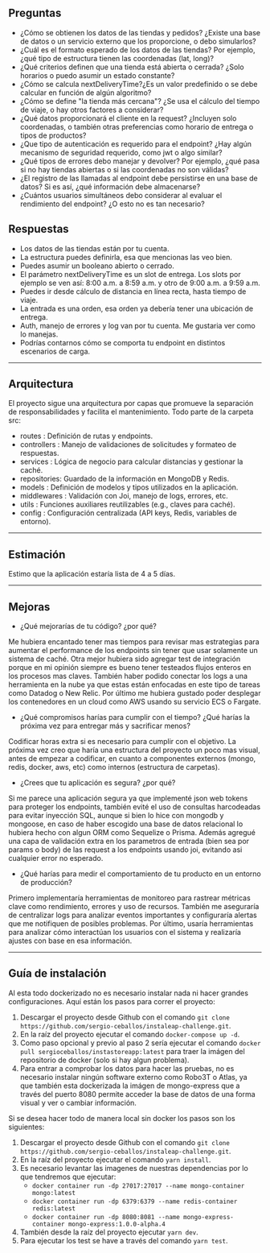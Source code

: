 ## Preguntas

- ¿Cómo se obtienen los datos de las tiendas y pedidos? ¿Existe una base de datos o un servicio externo que los proporcione, o debo simularlos?
- ¿Cuál es el formato esperado de los datos de las tiendas? Por ejemplo, ¿qué tipo de estructura tienen las coordenadas (lat, long)?
- ¿Qué criterios definen que una tienda está abierta o cerrada? ¿Solo horarios o puedo asumir un estado constante?
- ¿Cómo se calcula nextDeliveryTime?¿Es un valor predefinido o se debe calcular en función de algún algoritmo?
- ¿Cómo se define "la tienda más cercana"? ¿Se usa el cálculo del tiempo de viaje, o hay otros factores a considerar?
- ¿Qué datos proporcionará el cliente en la request? ¿Incluyen solo coordenadas, o también otras preferencias como horario de entrega o tipos de productos?
- ¿Que tipo de autenticación es requerido para el endpoint? ¿Hay algún mecanismo de seguridad requerido, como jwt o algo similar?
- ¿Qué tipos de errores debo manejar y devolver? Por ejemplo, ¿qué pasa si no hay tiendas abiertas o si las coordenadas no son válidas?
- ¿El registro de las llamadas al endpoint debe persistirse en una base de datos? Si es así, ¿qué información debe almacenarse?
- ¿Cuántos usuarios simultáneos debo considerar al evaluar el rendimiento del endpoint? ¿O esto no es tan necesario?

## Respuestas

- Los datos de las tiendas están por tu cuenta.
- La estructura puedes definirla, esa que mencionas las veo bien.
- Puedes asumir un booleano abierto o cerrado.
- El parámetro nextDeliveryTime es un slot de entrega. Los slots por ejemplo se ven así: 8:00 a.m. a 8:59 a.m. y otro de 9:00 a.m. a 9:59 a.m.
- Puedes ir desde cálculo de distancia en línea recta, hasta tiempo de viaje.
- La entrada es una orden, esa orden ya debería tener una ubicación de entrega.
- Auth, manejo de errores y log van por tu cuenta. Me gustaria ver como lo manejas.
- Podrías contarnos cómo se comporta tu endpoint en distintos escenarios de carga.

---

## Arquitectura

El proyecto sigue una arquitectura por capas que promueve la separación de responsabilidades y facilita el mantenimiento. Todo parte de la carpeta src:

- routes      : Definición de rutas y endpoints.
- controllers : Manejo de validaciones de solicitudes y formateo de respuestas.
- services    : Lógica de negocio para calcular distancias y gestionar la caché.
- repositories: Guardado de la información en MongoDB y Redis.
- models      : Definición de modelos y tipos utilizados en la aplicación.
- middlewares : Validación con Joi, manejo de logs, errores, etc.
- utils       : Funciones auxiliares reutilizables (e.g., claves para caché).
- config      : Configuración centralizada (API keys, Redis, variables de entorno).

---

## Estimación

Estimo que la aplicación estaría lista de 4 a 5 días.

---

## Mejoras

- ¿Qué mejorarías de tu código? ¿por qué?

Me hubiera encantado tener mas tiempos para revisar mas estrategias para aumentar el performance de los endpoints sin tener que usar solamente un sistema de caché. Otra mejor hubiera sido agregar test de integración porque en mi opinión siempre es bueno tener testeados flujos enteros en los procesos mas claves. También haber podido conectar los logs a una herramienta en la nube ya que estas están enfocadas en este tipo de tareas como Datadog o New Relic. Por último me hubiera gustado poder desplegar los contenedores en un cloud como AWS usando su servicio ECS o Fargate.

- ¿Qué compromisos harías para cumplir con el tiempo? ¿Qué harías la próxima vez para entregar más y sacrificar menos?

Codificar horas extra si es necesario para cumplir con el objetivo. La próxima vez creo que haría una estructura del proyecto un poco mas visual, antes de empezar a codificar, en cuanto a componentes externos (mongo, redis, docker, aws, etc) como internos (estructura de carpetas).

- ¿Crees que tu aplicación es segura? ¿por qué?

Si me parece una aplicación segura ya que implementé json web tokens para proteger los endpoints, también evité el uso de consultas harcodeadas para evitar inyección SQL, aunque si bien lo hice con mongodb y mongoose, en caso de haber escogido una base de datos relacional lo hubiera hecho con algun ORM como Sequelize o Prisma. Además agregué una capa de validación extra en los parametros de entrada (bien sea por params o body) de las request a los endpoints usando joi, evitando asi cualquier error no esperado.

- ¿Qué harías para medir el comportamiento de tu producto en un entorno de producción?

Primero implementaría herramientas de monitoreo para rastrear métricas clave como rendimiento, errores y uso de recursos. También me aseguraría de centralizar logs para analizar eventos importantes y configuraría alertas que me notifiquen de posibles problemas. Por último, usaría herramientas para analizar cómo interactúan los usuarios con el sistema y realizaría ajustes con base en esa información.

---

## Guía de instalación

Al esta todo dockerizado no es necesario instalar nada ni hacer grandes configuraciones. Aquí están los pasos para correr el proyecto:

1. Descargar el proyecto desde Github con el comando `git clone https://github.com/sergio-ceballos/instaleap-challenge.git`.
2. En la raíz del proyecto ejecutar el comando `docker-compose up -d`.
3. Como paso opcional y previo al paso 2 sería ejecutar el comando `docker pull sergioceballos/instastoreapp:latest` para traer la imágen del repositorio de docker (solo si hay algun problema).
4. Para entrar a comprobar los datos para hacer las pruebas, no es necesario instalar ningún software externo como Robo3T o Atlas, ya que también esta dockerizada la imágen de mongo-express que a través del puerto 8080 permite acceder la base de datos de una forma visual y ver o cambiar información.

Si se desea hacer todo de manera local sin docker los pasos son los siguientes:

1. Descargar el proyecto desde Github con el comando `git clone https://github.com/sergio-ceballos/instaleap-challenge.git`.
2. En la raíz del proyecto ejecutar el comando `yarn install`.
3. Es necesario levantar las imagenes de nuestras dependencias por lo que tendremos que ejecutar:
    - `docker container run -dp 27017:27017 --name mongo-container mongo:latest`
    - `docker container run -dp 6379:6379 --name redis-container redis:latest`
    - `docker container run -dp 8080:8081 --name mongo-express-container mongo-express:1.0.0-alpha.4`
4. También desde la raíz del proyecto ejecutar `yarn dev`.
5. Para ejecutar los test se have a través del comando `yarn test`.


